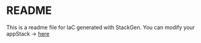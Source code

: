 # README
This is a readme file for IaC generated with StackGen.
You can modify your appStack -> [here](http://main.dev.stackgen.com/appstacks/a5039abb-8c46-4d78-9f09-f1f47f5c5897)

